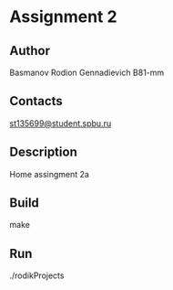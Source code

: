 # Assignment 2
## Author
Basmanov Rodion Gennadievich B81-mm
## Contacts
st135699@student.spbu.ru
## Description
Home assingment 2a
## Build
make
## Run
./rodikProjects